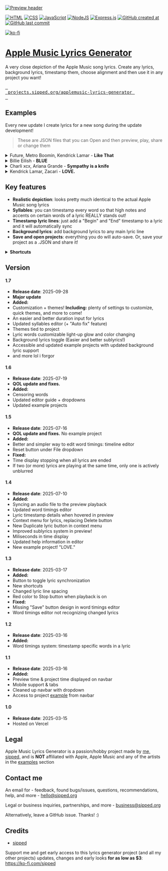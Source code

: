 [![Preview header](https://raw.githubusercontent.com/sippedaway/applemusic-lyrics-generator/refs/heads/main/github/preview.png)](#)

[![HTML](https://img.shields.io/badge/HTML-%23E34F26.svg?logo=html5&logoColor=white)](#)
[![CSS](https://img.shields.io/badge/CSS-1572B6?logo=css3&logoColor=fff)](#)
[![JavaScript](https://img.shields.io/badge/JavaScript-F7DF1E?logo=javascript&logoColor=000)](#)
[![NodeJS](https://img.shields.io/badge/Node.js-6DA55F?logo=node.js&logoColor=white)](#)
[![Express.js](https://img.shields.io/badge/Express.js-%23404d59.svg?logo=express&logoColor=%2361DAFB)](#)
[![GitHub created at](https://img.shields.io/github/created-at/sippedaway/applemusic-lyrics-generator)](#)
[![GitHub last commit](https://img.shields.io/github/last-commit/sippedaway/applemusic-lyrics-generator)](#)

[![ko-fi](https://ko-fi.com/img/githubbutton_sm.svg)](https://ko-fi.com/K3K31AMKAQ)

# [Apple Music Lyrics Generator](https://projects.sipped.org/applemusic-lyrics-generator)
A very close depiction of the Apple Music song lyrics. Create any lyrics, background lyrics, timestamp them, choose alignment and then use it in any project you want! 

[<kbd> <br> projects.sipped.org/applemusic-lyrics-generator <br> </kbd>](https://projects.sipped.org/applemusic-lyrics-generator)

## Examples
Every new update I create lyrics for a new song during the update development!
> These are JSON files that you can Open and then preview, play, share or change them

<details>
<summary>Future, Metro Boomin, Kendrick Lamar - <b>Like That</b></summary>
  
Exact 1:1 lyrics experience with background noises, multiple people rapping

Download the JSON for free: https://github.com/sippedaway/applemusic-lyrics-generator/blob/main/examples/Future%2C%20Metro%20Boomin%2C%20Kendrick%20Lamar%20-%20Like%20That.json
</details>
<details>
<summary>Billie Eilish - <b>BLUE</b></summary>
  
Exact 1:1 lyrics experience with background noises, multiple singing vocals at the same time, **SYLLABLES**, details and more! It's really cool and it took me a while, please check it out! :)

Download the JSON for free: https://github.com/sippedaway/applemusic-lyrics-generator/blob/main/examples/Billie%20Eilish%20-%20BLUE.json
</details>
<details>
<summary>Charli xcx, Ariana Grande - <b>Sympathy is a knife</b></summary>
  
Exact 1:1 lyrics experience with background noises, duet lyrics, details and more!

Download the JSON for free: https://github.com/sippedaway/applemusic-lyrics-generator/blob/main/examples/Charli%20xcx%2C%20Ariana%20Grande%20-%20Sympathy%20is%20a%20knife.json
</details>
<details>
<summary>Kendrick Lamar, Zacari - <b>LOVE.</b></summary>
  
Exact 1:1 lyrics experience with duet lyrics, background vocals, and more, made using update 1.4 features!

Download the JSON for free: https://raw.githubusercontent.com/sippedaway/applemusic-lyrics-generator/refs/heads/main/examples/Kendrick%20Lamar%2C%20Zacari%20-%20LOVE..json
</details>

## Key features
- **Realistic depiction**: looks pretty much identical to the actual Apple Music song lyrics
- **Syllables**: you can timestamp every word so that high notes and accents on certain words of a lyric REALLY stands out!
- **Timestamp lyric lines**: just add a "Begin" and "End" timestamp to a lyric and it will automatically sync
- **Background lyrics**: add background lyrics to any main lyric line
- **Save and open projects**: everything you do will auto-save. Or, save your project as a .JSON and share it!

<details>
<summary><b>Shortcuts</b></summary>
  
Project:
- `F` - add line
- `Z` - play
- `X` - stop
- `Ctrl`+`S` - save project
- `Ctrl`+`O` - open project

Hovered lyric line:
- `S` - edit word timings
- `Q` - select left alignment
- `E` - select right alignment

</details>

## Version
#### 1.7
- **Release date**: 2025-09-28
- **Major update**
- **Added:**
- Customization + themes! **Including:** plenty of settings to customize, quick themes, and more to come!
- An easier and better duration input for lyrics
- Updated syllables editor (+ "Auto fix" feature)
- Themes tied to project
- Lyric words customizable light-up glow and color changing
- Background lyrics toggle (Easier and better sublyrics!)
- Accessible and updated example projects with updated background lyric support
- and more lol i forgor
#### 1.6
- **Release date**: 2025-07-19
- **QOL update and fixes.**
- **Added:**
- Censoring words
- Updated editor guide + dropdowns
- Updated example projects
#### 1.5
- **Release date**: 2025-07-16
- **QOL update and fixes.** No example project
- **Added:**
- Better and simpler way to edit word timings: timeline editor
- Reset button under File dropdown
- **Fixed:**
- Time display stopping when all lyrics are ended
- If two (or more) lyrics are playing at the same time, only one is actively unblurred
#### 1.4
- **Release date**: 2025-07-10
- **Added:**
- Syncing an audio file to the preview playback
- Updated word timings editor
- Lyric timestamp details when hovered in preview
- Context menu for lyrics, replacing Delete button
- New Duplicate lyric button in context menu
- Improved sublyrics system in preview!
- Miliseconds in time display
- Updated help information in editor
- New example project! "LOVE."
#### 1.3
- **Release date**: 2025-03-17
- **Added:**
- Button to toggle lyric synchronization
- New shortcuts
- Changed lyric line spacing
- Red color to Stop button when playback is on
- **Fixed:**
- Missing "Save" button design in word timings editor
- Word timings editor not recognizing changed lyrics
#### 1.2
- **Release date**: 2025-03-16
- **Added:**
- Word timings system: timestamp specific words in a lyric
#### 1.1
- **Release date**: 2025-03-16
- **Added:**
- Preview time & project time displayed on navbar
- Mobile support & tabs
- Cleaned up navbar with dropdown
- Access to project [example](#examples) from navbar
#### 1.0
- **Release date**: 2025-03-15
- Hosted on Vercel

## Legal
Apple Music Lyrics Generator is a passion/hobby project made by [me, sipped,](https://github.com/sippedaway) and is **NOT** affiliated with Apple, Apple Music and any of the artists in the [examples](#examples) section

## Contact me
An email for - feedback, found bugs/issues, questions, recommendations, help, and more - hello@sipped.org

Legal or business inquiries, partnerships, and more - business@sipped.org

Alternatively, leave a GitHub issue. Thanks! :)

## Credits
- [sipped](https://github.com/sippedaway)

Support me and get early access to this lyrics generator project (and all my other projects) updates, changes and early looks __for as low as $3__: https://ko-fi.com/sipped
